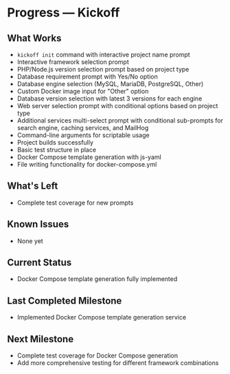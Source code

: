 # Progress — Kickoff

## What Works
- `kickoff init` command with interactive project name prompt
- Interactive framework selection prompt
- PHP/Node.js version selection prompt based on project type
- Database requirement prompt with Yes/No option
- Database engine selection (MySQL, MariaDB, PostgreSQL, Other)
- Custom Docker image input for "Other" option
- Database version selection with latest 3 versions for each engine
- Web server selection prompt with conditional options based on project type
- Additional services multi-select prompt with conditional sub-prompts for search engine, caching services, and MailHog
- Command-line arguments for scriptable usage
- Project builds successfully
- Basic test structure in place
- Docker Compose template generation with js-yaml
- File writing functionality for docker-compose.yml

## What's Left
- Complete test coverage for new prompts

## Known Issues
- None yet

## Current Status
- Docker Compose template generation fully implemented

## Last Completed Milestone
- Implemented Docker Compose template generation service

## Next Milestone
- Complete test coverage for Docker Compose generation
- Add more comprehensive testing for different framework combinations
